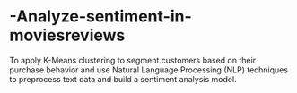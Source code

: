 # -Analyze-sentiment-in-moviesreviews
To apply K-Means clustering to segment customers based on their purchase behavior and use Natural Language Processing (NLP) techniques to preprocess text data and build a sentiment analysis model.
